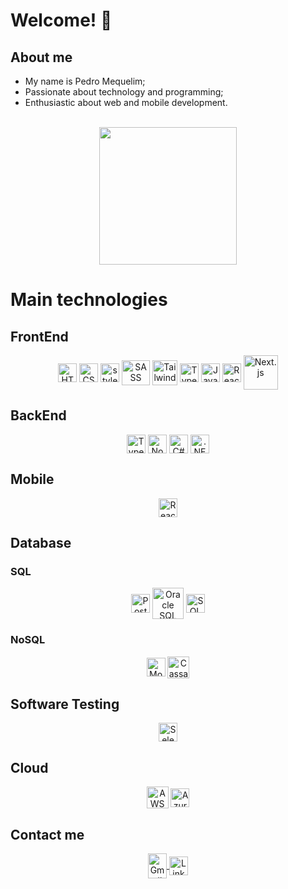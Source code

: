 # Welcome! 👋

<div>
  <h2>About me</h2>
  <ul>
    <li>My name is Pedro Mequelim;</li>
  	<li>Passionate about technology and programming;</li>
  	<li>Enthusiastic about web and mobile development.</li>
  </ul>
</div>

<br>

<div align="center">
  <a href="https://github.com/phms02">
    <img height="220rem" src="https://github-readme-stats.vercel.app/api/top-langs/?username=phms02&layout=compact&langs_count=8&theme=algolia"/>
  </a>

 <!-- ![Pedro's GitHub stats](https://github-readme-stats.vercel.app/api?username=phms02&show_icons=true&theme=algolia) -->
</div>

<div>
  <h1>Main technologies</h1>
  <h2>FrontEnd</h2>
  <div align="center">
    <img alt="HTML" height="30" width="30" align="center" src="https://cdn.jsdelivr.net/gh/devicons/devicon@latest/icons/html5/html5-original.svg">
    <img alt="CSS" height="30" width="30" align="center" src="https://cdn.jsdelivr.net/gh/devicons/devicon@latest/icons/css3/css3-original.svg">
    <img alt="styled-components" height="30" width="30" align="center" src="https://skillicons.dev/icons?i=styledcomponents">
    <img alt="SASS" height="40" width="45" align="center" src="https://cdn.jsdelivr.net/gh/devicons/devicon@latest/icons/sass/sass-original.svg">
    <img alt="Tailwind CSS" height="40" width="40" align="center" src="https://cdn.jsdelivr.net/gh/devicons/devicon@latest/icons/tailwindcss/tailwindcss-original.svg">
    <img alt="TypeScript" height="30" width="30" align="center" src="https://cdn.jsdelivr.net/gh/devicons/devicon@latest/icons/typescript/typescript-original.svg">
    <img alt="JavaScript" height="30" width="30" align="center" src="https://cdn.jsdelivr.net/gh/devicons/devicon@latest/icons/javascript/javascript-original.svg">
    <img alt="React.js" height="30" width="30" align="center" src="https://cdn.jsdelivr.net/gh/devicons/devicon@latest/icons/react/react-original.svg">
    <img alt="Next.js" height="55" width="55" align="center" src="https://cdn.jsdelivr.net/gh/devicons/devicon@latest/icons/nextjs/nextjs-original-wordmark.svg">
  </div>
  <h2>BackEnd</h2>
  <div align="center">
    <!-- <img height="30" width="30" align="center" src="https://cdn.jsdelivr.net/gh/devicons/devicon@latest/icons/dart/dart-original.svg" /> -->
    <img alt="TypeScript" height="30" width="30" align="center" src="https://cdn.jsdelivr.net/gh/devicons/devicon@latest/icons/typescript/typescript-original.svg">
    <img alt="Node.js" height="30" width="30" align="center" src="https://cdn.jsdelivr.net/gh/devicons/devicon@latest/icons/nodejs/nodejs-original.svg">
    <img alt="C#" height="30" width="30" align="center" src="https://cdn.jsdelivr.net/gh/devicons/devicon@latest/icons/csharp/csharp-original.svg">
    <img alt=".NET" height="30" width="30" align="center" src="https://skillicons.dev/icons?i=dotnet">
  </div>
  <h2>Mobile</h2>
  <div align="center">
    <img alt="React Native" height="30" width="30" align="center" src="https://cdn.jsdelivr.net/gh/devicons/devicon@latest/icons/react/react-original.svg">
    <!-- <img alt="Flutter" height="30" width="30" align="center" src="https://cdn.jsdelivr.net/gh/devicons/devicon@latest/icons/flutter/flutter-original.svg">
    <img alt="Kotlin" height="30" width="30" align="center" src="https://cdn.jsdelivr.net/gh/devicons/devicon@latest/icons/kotlin/kotlin-original.svg">
    <img alt="Swift" height="30" width="30" align="center" src="https://cdn.jsdelivr.net/gh/devicons/devicon@latest/icons/swift/swift-original.svg"> -->
  </div>
  <!-- <h2>API</h2>
  <div align="center">
    <img alt="GraphQL" height="30" width="30" align="center" src="https://cdn.jsdelivr.net/gh/devicons/devicon@latest/icons/graphql/graphql-plain.svg">
  </div> -->
  <h2>Database</h2>
  <div>
    <h3>SQL</h3>
    <div align="center">
      <img alt="PostgreSQL" height="30" width="30" align="center" src="https://cdn.jsdelivr.net/gh/devicons/devicon@latest/icons/postgresql/postgresql-original.svg">
      <img alt="Oracle SQL" height="50" width="50" align="center" src="https://cdn.jsdelivr.net/gh/devicons/devicon@latest/icons/oracle/oracle-original.svg">
      <img alt="SQL Server" height="30" width="30" align="center" src="https://cdn.jsdelivr.net/gh/devicons/devicon@latest/icons/microsoftsqlserver/microsoftsqlserver-original.svg">
    </div>
    <h3>NoSQL</h3>
    <div align="center">
      <img alt="MongoDB" height="30" width="30" align="center" src="https://cdn.jsdelivr.net/gh/devicons/devicon@latest/icons/mongodb/mongodb-original.svg">
      <img alt="Cassandra" height="35" width="35" align="center" src="https://cdn.jsdelivr.net/gh/devicons/devicon@latest/icons/cassandra/cassandra-original.svg">
      <!-- <img alt="DynamoDB" height="30" width="30" align="center" src="https://skillicons.dev/icons?i=dynamodb"> -->
    </div>
  </div>
  <!-- <h2>ORMs</h2>
  <div align="center">
    <img alt="Prisma" height="30" width="30" align="center" src="https://cdn.jsdelivr.net/gh/devicons/devicon@latest/icons/prisma/prisma-original.svg">
    <img alt="Sequelize" height="35" width="35" align="center" src="https://cdn.jsdelivr.net/gh/devicons/devicon@latest/icons/sequelize/sequelize-original.svg">
  </div> -->
  <h2>Software Testing</h2>
  <div align="center">
    <!-- <img alt="Cypress" height="30" width="30" align="center" src="https://cdn.jsdelivr.net/gh/devicons/devicon@latest/icons/cypressio/cypressio-original.svg">
    <img alt="Jest" height="30" width="30" align="center" src="https://cdn.jsdelivr.net/gh/devicons/devicon@latest/icons/jest/jest-plain.svg"> -->
    <img alt="Selenium" height="30" width="30" align="center" src="https://cdn.jsdelivr.net/gh/devicons/devicon@latest/icons/selenium/selenium-original.svg">
  </div>
  <h2>Cloud</h2>
  <div align="center">
    <img alt="AWS" height="35" width="35" align="center" src="https://cdn.jsdelivr.net/gh/devicons/devicon@latest/icons/amazonwebservices/amazonwebservices-original-wordmark.svg">
    <img alt="Azure" height="30" width="30" align="center" src="https://cdn.jsdelivr.net/gh/devicons/devicon@latest/icons/azure/azure-original.svg">
    <!-- <img alt="Vercel" height="60" width="60" align="center" src="https://cdn.jsdelivr.net/gh/devicons/devicon@latest/icons/vercel/vercel-original-wordmark.svg">
    <img alt="Heroku" height="30" width="30" align="center" src="https://cdn.jsdelivr.net/gh/devicons/devicon@latest/icons/heroku/heroku-original.svg">
    <img alt="Netlify" height="60" width="60" align="center" src="https://cdn.jsdelivr.net/gh/devicons/devicon@latest/icons/netlify/netlify-original-wordmark.svg"> -->
  </div>
</div>

<h2>Contact me</h2>
<div align="center">
  <a href="mailto:pedromequelim@gmail.com">
    <img alt="Gmail" height="40" width="30" align="center" src="https://skillicons.dev/icons?i=gmail">
  </a>
  <a href="https://www.linkedin.com/in/mequelim">
    <img alt="LinkedIn" height="30" width="30" align="center" src="https://skillicons.dev/icons?i=linkedin">
  </a>
</div>
